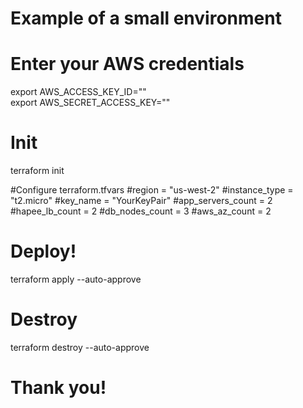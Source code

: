 # Example of a small environment

# Enter your AWS credentials
export AWS_ACCESS_KEY_ID=""\
export AWS_SECRET_ACCESS_KEY=""

# Init
terraform init

#Configure terraform.tfvars
#region            = "us-west-2"
#instance_type     = "t2.micro"
#key_name          = "YourKeyPair"
#app_servers_count = 2
#hapee_lb_count    = 2
#db_nodes_count    = 3
#aws_az_count      = 2

# Deploy!
terraform apply --auto-approve

# Destroy
terraform destroy  --auto-approve

# Thank you!
